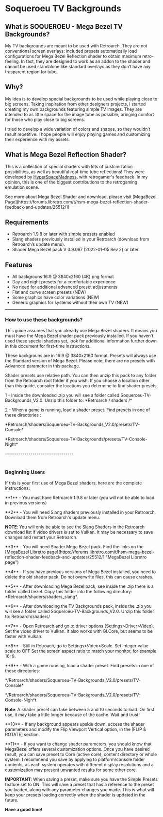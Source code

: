 # Soqueroeu TV Backgrounds
<h2>What is SOQUEROEU - Mega Bezel TV Backgrounds?</h2>
<p>My TV backgrounds are meant to be used with Retroarch. They are not conventional screen overlays: included presets automatically load configurations for Mega Bezel Reflection shader to obtain maximum retro-feeling. In fact, they are designed to work as an addon to the shader and cannot be used standalone like standard overlays as they don&rsquo;t have any trasparent region for tube.</p><h2>Why?</h2>
<p>My idea is to develop special backgrounds to be used while playing close to big screens. Taking inspiration from other designers projects, I started creating my own backgrounds featuring simple TV images. They are intended to as little space for the image tube as possible, bringing comfort for those who play close to big screens.</p><p>I tried to develop a wide variation of colors and shapes, so they wouldn&rsquo;t result repetitive. I hope people will enjoy playing games and customizing their experience with my assets.</p><h2>What is Mega Bezel Reflection Shader?</h2>

<p>This is a collection of special shaders with lots of customization possibilities, as well as beautiful real-time tube reflections! They were developed by <a href="https://forums.libretro.com/u/hyperspacemadness/summary">HyperSpaceMadness</a>, with retrogamer's feedback. In my opinion, this is one of the biggest contributions to the retrogaming emulation scene.</p><p>See more about Mega Bezel Shader and download, please visit [MegaBezel Page](https://forums.libretro.com/t/hsm-mega-bezel-reflection-shader-feedback-and-updates/25512/1) </p>


<h2>Requirements</h2></ul><ul>
<li>Retroarch 1.9.8 or later with simple presets enabled</li><li>Slang shaders previously installed in your Retroarch (download from Retroarch&rsquo;s update menu).</li><li>Shader Mega Bezel pack V 0.9.097 (2022-01-05 Rev 2) or later</li>
</ul>
<h2>Features</h2>
<ul>
<li>All backgrouns 16:9 @ 3840x2160 (4K) png format</li><li>Day and night presets for a comfortable experience </li><li>No need for additional advanced preset adjustments</li><li>Flat and curve screen presets (NEW)</li><li>Some graphics have color variations (NEW)</li><li>Generic graphics for systems without their own TV (NEW) </li>
</ul>

---------------
<h3><strong>How to use these backgrounds? </strong></h3>
<p>This guide assumes that you already use Mega Bezel shaders. It means you must have the Mega Bezel shader pack previously installed. If you haven't used these special shaders yet, look for additional information further down in this document for first-time instructions. 

These backgrouns are in 16:9 @ 3840x2160 format. Presets will always use the Standard version of Mega Bezel. Please note, there are no presets with Advanced parameter in this package.</p>Shader presets use relative path. You can then unzip this pack to any folder from the Retroarch root folder if you wish. If you choose a location other than this guide, consider the locations you determine to find shader presets. </p>
<p>1 - Inside the downloaded .zip you will see a folder called Soqueroeu-TV-Backgrounds_V2.0. Unzip this folder to: *Retroarch / shaders /*</p><p>2 - When a game is running, load a shader preset. Find presets in one of these directories :</p><p>*Retroarch/shaders/Soqueroeu-TV-Backgrounds_V2.0/presets/TV-Console*</p><p>*Retroarch/shaders/Soqueroeu-TV-Backgrounds/presets/TV-Console-Night*</p>-----------------------------------
<h3><br><strong>Beginning Users</strong></h3><p>If this is your first use of Mega Bezel shaders, here are the complete instructions:
<p>**1** - You must have Retroarch 1.9.8 or later (you will not be able to load in previous versions)</p>
<p>**2** - You will need Slang shaders previously installed in your Retroarch. Download them from Retroarch's update menu.</p><p><strong>NOTE</strong>: You will only be able to see the Slang Shaders in the Retroarch download list if video drivers is set to Vulkan. It may be necessary to save changes and restart your Retroarch.</p>
<p>**3** - You will need Shader Mega Bezel pack. Find the links on the [MegaBezel Libretro page](https://forums.libretro.com/t/hsm-mega-bezel-reflection-shader-feedback-and-updates/25512/1 "MegaBezel Libretro page")</p>

<p> **4** - If you have previous versions of Mega Bezel installed, you need to delete the old shader pack. Do not overwrite files, this can cause crashes.</p>
<p>**5** - After downloading Mega Bezel pack, see inside the .zip there is a folder called bezel. Copy this folder into the following directory: *Retroarch/shaders/shaders_slang*.</p>
<p>**6** - After downloading the TV Backgrounds pack, inside the .zip you will see a folder called Soqueroeu-TV-Backgrounds_V2.0. Unzip this folder to: Retroarch/shaders/</p>
<p>**7** - Open Retroarch and go to driver options (Settings&gt;Driver&gt;Video). Set the video driver to Vulkan. It also works with GLCore, but seems to be faster with Vulkan.</p>
<p>**8** - Still in Retroach, go to Settings&gt;Video&gt;Scale. Set integer value scale to OFF Set the screen aspect ratio to match your monitor, for example 16: 9.</p>
<p>**9** - With a game running, load a shader preset. Find presets in one of these directories:</p><p>*/Retroarch/shaders/Soqueroeu-TV-Backgrounds_V2.0/presets/TV-Console*</p><p>*/Retroarch/shaders/Soqueroeu-TV-Backgrounds_V2.0/presets/TV-Console-Nigh*t</p>
<p><strong>Note</strong>: A shader preset can take between 5 and 10 seconds to load. On first use, it may take a little longer because of the cache. Wait and trust!</p><p>**10** - If any background appears upside down, access the shader parameters and modify the Flip Viewport Vertical option, in the [FLIP & ROTATE] section.</p><p>**11** - If you want to change shader parameters, you should know that MegaBezel offers several customization options. Once you have desired result, you can save preset to Core (active core), content directory or whole system. I recommend you save by applying to platform/console folder contents, as each system operates with different display resolutions and a customization may present unwanted results for some other core.</p><p><strong>IMPORTANT</strong>: When saving a preset, make sure you have the Simple Presets feature set to ON. This will save a preset that has a reference to the preset you loaded, along with any parameter changes you made. This is what will keep your presets loading correctly when the shader is updated in the future.</p> 

<p><strong>Have a good time!</strong></p>
